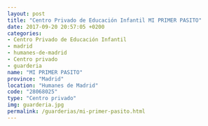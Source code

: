 ```yaml
---
layout: post
title: "Centro Privado de Educación Infantil MI PRIMER PASITO"
date: 2017-09-20 20:57:05 +0200
categories:
- Centro Privado de Educación Infantil
- madrid
- humanes-de-madrid
- Centro privado
- guarderia
name: "MI PRIMER PASITO"
province: "Madrid"
location: "Humanes de Madrid"
code: "28068025"
type: "Centro privado"
img: guarderia.jpg
permalink: /guarderias/mi-primer-pasito.html
---
```

